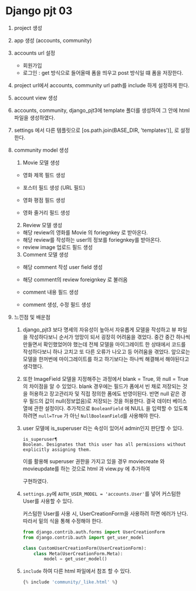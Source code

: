 # Django pjt 03

1. project 생성

2. app 생성 (accounts, community)

3. accounts url 설정 

   - 회원가입
   - 로그인 : get 방식으로 들어올때 폼을 띄우고 post 방식일 떄 폼을 저장한다.

4. project url에서 accounts, community url path를 include 하게 설정하게 한다. 

5. account view 생성

6. accounts, community, django_pjt3에 template 폴더를 생성하여 그 안에 html 파일을 생성하였다. 

7. settings 에서 다른 템플릿으로 [os.path.join(BASE_DIR, 'templates')], 로 설정한다. 

8. community model 생성

   1) Movie 모델 생성

   - 영화 제목 필드 생성

   - 포스터 필드 생성 (URL 필드)

   - 영화 평점 필드 생성

   - 영화 줄거리 필드 생성

     

   2) Review 모델 생성

   - 해당 review의 영화를 Movie 의 foriegnkey 로 받아온다.
   - 해당 review를 작성하는 user의 정보를   foriegnkey를 받아온다.
   - review image 업로드 필드 생성

   3) Comment 모델 생성

   - 해당 comment 작성 user field 생성

   - 해당 comment의 review foreignkey 로 불러옴

   - comment 내용 필드 생성

   - comment 생성, 수정 필드 생성

     

9. 느낀점 및 배운점

   1. django_pjt3 보다 명세의 자유성이 높아서 자유롭게 모델을 작성하고 뷰 파일을 작성하다보니 순서가 엉망이 되서 굉장히 어려움을 겪었다. 중간 중간 하나씩 만들면서 확인했었어야 했는데 전체 모델을 마이그레이트 한 상태에서 코드를 작성하다보니 하나 고치고 또 다른 오류가 나오고 등 어려움을 겪었다. 앞으로는 모델을 한꺼번에 마이그레이트를 하고 하기보다는 하나씩 해결해서 해야된다고 생각했다. 

   2. 또한 ImageField 모델을 지정해주는 과정에서 blank = True, 와 null = True의 차이점을 알 수 있었다. blank 경우에는 필드가 폼에서 빈 채로 저장되는 것을 허용하고 장고관리자 및 직접 정의한 폼에도 반영이된다. 반면 null 같은 경우 필드의 값이 null(정보없음)로 저장되는 것을 허용한다. 결국 데이터 베이스 열에 관한 설정이다. 추가적으로 ``BooleanField`` 에 NULL 을 입력할 수 있도록 하려면 ``null=True``  가 아닌 `NullBooleanField`를 사용해야 한다.

   3. user 모델에 is_superuser 라는 속성이 있어서 admin인지 판단할 수 있다. 

      ```
      is_superuser¶
      Boolean. Designates that this user has all permissions without explicitly assigning them.
      ```

      이를 활용해 superuser 권한을 가지고 있을 경우 moviecreate 와 movieupdate를 하는 것으로 html 과 view.py 에 추가하여

      구현하였다.

   4. `settings.py`에 `AUTH_USER_MODEL = 'accounts.User'`를 넣어 커스텀한 User를 사용할 수 있다.

      커스텀한 User를 사용 시,  UserCreationForm을 사용하려 하면 에러가 난다. 따라서 밑의 식을 통해 수정해야 한다.

      ```python
      from django.contrib.auth.forms import UserCreationForm
      from django.contrib.auth import get_user_model
      
      class CustomUserCreationForm(UserCreationForm):
          class Meta(UserCreationForm.Meta):
              model = get_user_model()
      ```

   5. ``include`` 하여 다른 html 파일에서 참조 할 수 있다.

      ```python
      {% include 'community/_like.html' %}
      ```

      













